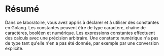 # Résumé

Dans ce laboratoire, vous avez appris à déclarer et à utiliser des constantes en Golang. Les constantes peuvent être de type caractère, chaîne de caractères, booléen et numérique. Les expressions constantes effectuent des calculs avec une précision arbitraire. Une constante numérique n'a pas de type tant qu'elle n'en a pas été donnée, par exemple par une conversion explicite.
